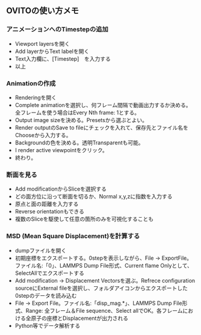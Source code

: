 ## OVITOの使い方メモ
### アニメーションへのTimestepの追加
- Viewport layersを開く
- Add layerからText labelを開く
- Text入力欄に、[Timestep]　を入力する
- 以上

### Animationの作成
- Renderingを開く
- Complete animationを選択し、何フレーム間隔で動画出力するか決める。全フレームを使う場合はEvery Nth frame: 1とする。
- Output image sizeを決める。Presetsから選ぶとよい。
- Render outputのSave to fileにチェックを入れて、保存先とファイル名をChooseから入力する。
- Backgroundの色を決める。透明Transparentも可能。
- I render active viewpointをクリック。
- 終わり。

### 断面を見る
- Add modificationからSliceを選択する
- どの面方位に沿って断面を切るか、Normal x,y,zに指数を入力する
- 原点と面の距離を入力する
- Reverse orientationもできる
- 複数のSliceを駆使して任意の箇所のみを可視化することも

### MSD (Mean Square Displacement)を計算する
- dumpファイルを開く
- 初期座標をエクスポートする。0stepを表示しながら、File -> ExportFile。ファイル名:「0」、LAMMPS Dump File形式、Current flame Onlyとして、SelectAllでエクスポートする
- Add modification -> Displacement Vectorsを選ぶ。Refrece configuration sourceにExternal fileを選択し、フォルダアイコンからエクスポートした0stepのデータを読み込む
- File -> Export File。ファイル名:「disp_mag.*」、LAMMPS Dump File形式、Range: 全フレーム＆File sequence、Select allでOK。各フレームにおける全原子の座標とDisplacementが出力される
- Python等でデータ解析する
